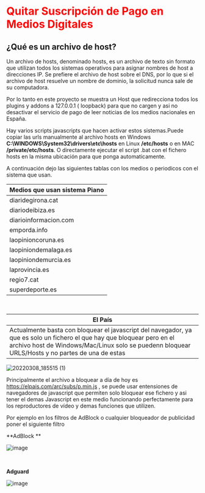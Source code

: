 

<h1><font color="red">Quitar Suscripción de Pago en Medios Digitales</font></h1>



<h2>¿Qué es un archivo de host?</h2> 

Un archivo de hosts, denominado hosts, es un archivo de texto sin formato que utilizan todos los sistemas operativos para asignar nombres de host a direcciones IP. Se prefiere el archivo de host sobre el DNS, por lo que si el archivo de host resuelve un nombre de dominio, la solicitud nunca sale de su computadora.

Por lo tanto en este proyecto se muestra un Host que redirecciona todos los plugins y addons a 127.0.0.1 ( loopback) para que no cargen y asi no desactivar el servicio de pago de leer noticias de los medios nacionales en España. 


Hay varios scripts javascripts que hacen activar estos sistemas.Puede copiar las urls manualmente al archivo hosts en Windows **C:\WINDOWS\System32\drivers\etc\hosts** en Linux **/etc/hosts** o en MAC **/private/etc/hosts**. O directamente ejecutar el script .bat con el fichero hosts en la misma ubicación para que ponga automaticamente.



 A continuación dejo las siguientes tablas con los medios o periodicos con el sistema que usan.
 
 
 

| Medios que usan sistema Piano| 
| ------------- |          
| diaridegirona.cat  | 
| diariodeibiza.es  | 
| diarioinformacion.com  | 
| emporda.info  | 
| laopinioncoruna.es  | 
| laopiniondemalaga.es  | 
| laopiniondemurcia.es  | 
| laprovincia.es  | 
| regio7.cat  | 
| superdeporte.es  | 



<br>

|El País| 
| ------------- |    
|Actualmente basta con bloquear el javascript del navegador, ya que es solo un fichero el que hay que bloquear pero en el archivo host de Windows/Mac/Linux solo se puedenn bloquear URLS/Hosts y no partes de una de estas|          




![20220308_185515 (1)](https://user-images.githubusercontent.com/17550010/157306776-c641060e-cf1c-49ce-aeb6-49661b7cffe3.gif)


 Principalmente el archivo a bloquear a día de hoy es https://elpais.com/arc/subs/p.min.js , se puede usar entensiones de navegadores de javascript que permiten solo bloquear ese fichero y asi tener el demas Javascript en este medio funcionando perfectamente para los reproductores de vídeo y demas funciones que utilizen.
 
 
 Por ejemplo en los filtros de AdBlock o cualquier bloqueador de publicidad poner el siguiente filtro
 
 **AdBlock
**

 ![image](https://user-images.githubusercontent.com/17550010/157307563-639cfa9a-5f4c-4749-918d-dc4a6c7e5ba5.png)
 
 <br>
 
 
**Adguard**
 
 ![image](https://user-images.githubusercontent.com/17550010/157307767-61dbaa31-bf28-40e9-881d-87eaf6aeb741.png)

 
 
 
 
 
 
 

 
 
 











